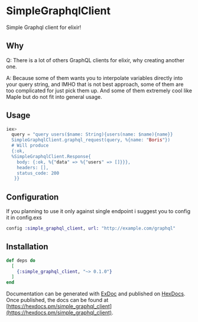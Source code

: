 # SimpleGraphqlClient
Simple Graphql client for elixir!

## Why
Q: There is a lot of others GraphQL clients for elixir, why creating another one.

A: Because some of them wants you to interpolate variables directly into your query string, and IMHO that is not best approach, some of them are too complicated for just pick them up. And some of them extremely cool like Maple but do not fit into general usage.

## Usage

```elixir
iex>
  query = "query users($name: String){users(name: $name){name}}
  SimpleGraphqlClient.graphql_request(query, %{name: "Boris"})
  # Will produce
  {:ok,
  %SimpleGraphqlClient.Response{
    body: {:ok, %{"data" => %{"users" => []}}},
    headers: [],
    status_code: 200
   }}
```

## Configuration
If you planning to use it only against single endpoint i suggest you to config it in config.exs
```elixir
config :simple_graphql_client, url: "http://example.com/graphql"
```

## Installation
```elixir
def deps do
  [
    {:simple_graphql_client, "~> 0.1.0"}
  ]
end
```

Documentation can be generated with [ExDoc](https://github.com/elixir-lang/ex_doc)
and published on [HexDocs](https://hexdocs.pm). Once published, the docs can
be found at [https://hexdocs.pm/simple_graphql_client](https://hexdocs.pm/simple_graphql_client).

